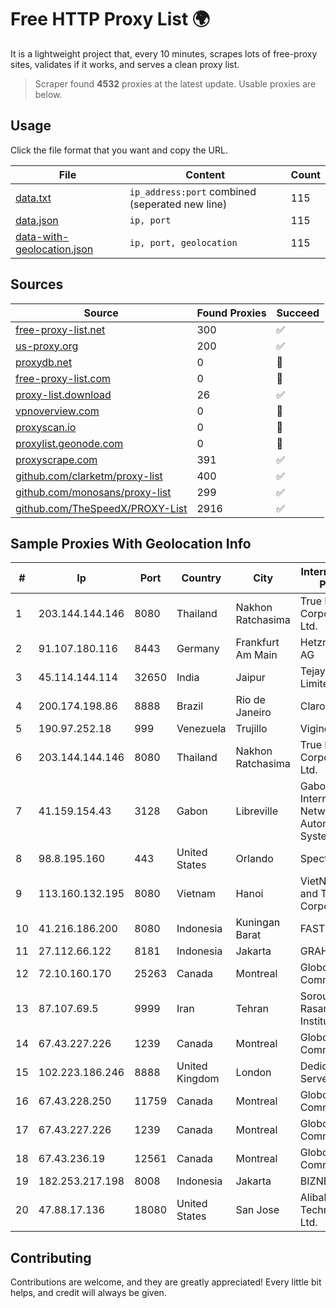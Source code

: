 
# Free HTTP Proxy List 🌍

It is a lightweight project that, every 10 minutes, scrapes lots of free-proxy sites, validates if it works, and serves a clean proxy list.


> Scraper found **4532** proxies at the latest update. Usable proxies are below.

## Usage

Click the file format that you want and copy the URL.


|File|Content|Count|
|----|-------|-----|
|[data.txt](https://raw.githubusercontent.com/themiralay/Proxy-List-World/master/data.txt)|`ip_address:port` combined (seperated new line)|115|
|[data.json](https://raw.githubusercontent.com/themiralay/Proxy-List-World/master/data.json)|`ip, port`|115|
|[data-with-geolocation.json](https://raw.githubusercontent.com/themiralay/Proxy-List-World/master/data-with-geolocation.json)|`ip, port, geolocation`|115|

## Sources

|Source|Found Proxies|Succeed|
|------|-------------|-------|
|[free-proxy-list.net](https://free-proxy-list.net)|300|✅|
|[us-proxy.org](https://www.us-proxy.org)|200|✅|
|[proxydb.net](http://proxydb.net)|0|🚫|
|[free-proxy-list.com](https://free-proxy-list.com/?page=&port=&type%5B%5D=http&type%5B%5D=https&up_time=0&search=Search)|0|🚫|
|[proxy-list.download](https://www.proxy-list.download/HTTP)|26|✅|
|[vpnoverview.com](https://vpnoverview.com/privacy/anonymous-browsing/free-proxy-servers)|0|🚫|
|[proxyscan.io](https://www.proxyscan.io)|0|🚫|
|[proxylist.geonode.com](https://proxylist.geonode.com/api/proxy-list?limit=300&page=1&sort_by=lastChecked&sort_type=desc&protocols=http,https)|0|🚫|
|[proxyscrape.com](https://api.proxyscrape.com/v2/?request=displayproxies&protocol=http&timeout=10000&country=all&ssl=all&anonymity=all)|391|✅|
|[github.com/clarketm/proxy-list](https://raw.githubusercontent.com/clarketm/proxy-list/master/proxy-list-raw.txt)|400|✅|
|[github.com/monosans/proxy-list](https://raw.githubusercontent.com/monosans/proxy-list/main/proxies/http.txt)|299|✅|
|[github.com/TheSpeedX/PROXY-List](https://raw.githubusercontent.com/TheSpeedX/PROXY-List/master/http.txt)|2916|✅|


## Sample Proxies With Geolocation Info

|#|Ip|Port|Country|City|Internet Service Provider|
|-|--|----|-------|----|-------------------------|
|1|203.144.144.146|8080|Thailand|Nakhon Ratchasima|True Internet Corporation CO. Ltd.|
|2|91.107.180.116|8443|Germany|Frankfurt Am Main|Hetzner Online AG|
|3|45.114.144.114|32650|India|Jaipur|Tejays Dynamic Limited|
|4|200.174.198.86|8888|Brazil|Rio de Janeiro|Claro S.A|
|5|190.97.252.18|999|Venezuela|Trujillo|Viginet C.A|
|6|203.144.144.146|8080|Thailand|Nakhon Ratchasima|True Internet Corporation CO. Ltd.|
|7|41.159.154.43|3128|Gabon|Libreville|Gabon Telecom Internet Network Autonomous System|
|8|98.8.195.160|443|United States|Orlando|Spectrum|
|9|113.160.132.195|8080|Vietnam|Hanoi|VietNam Post and Telecom Corporation|
|10|41.216.186.200|8080|Indonesia|Kuningan Barat|FASTHOSTING|
|11|27.112.66.122|8181|Indonesia|Jakarta|GRAHANET|
|12|72.10.160.170|25263|Canada|Montreal|GloboTech Communications|
|13|87.107.69.5|9999|Iran|Tehran|Soroush Rasaneh Institute|
|14|67.43.227.226|1239|Canada|Montreal|GloboTech Communications|
|15|102.223.186.246|8888|United Kingdom|London|Dedicated Servers|
|16|67.43.228.250|11759|Canada|Montreal|GloboTech Communications|
|17|67.43.227.226|1239|Canada|Montreal|GloboTech Communications|
|18|67.43.236.19|12561|Canada|Montreal|GloboTech Communications|
|19|182.253.217.198|8008|Indonesia|Jakarta|BIZNET|
|20|47.88.17.136|18080|United States|San Jose|Alibaba (US) Technology Co., Ltd.|



## Contributing

Contributions are welcome, and they are greatly appreciated! Every
little bit helps, and credit will always be given.

